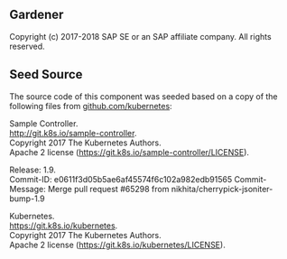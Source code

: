 ## Gardener  
Copyright (c) 2017-2018 SAP SE or an SAP affiliate company. All rights reserved.     

## Seed Source

The source code of this component was seeded based on a copy of the following files from [github.com/kubernetes](github.com/kubernetes):

Sample Controller.  
http://git.k8s.io/sample-controller.  
Copyright 2017 The Kubernetes Authors.  
Apache 2 license (https://git.k8s.io/sample-controller/LICENSE).  

Release: 1.9.  
Commit-ID: e0611f3d05b5ae6af45574f6c102a982edb91565
Commit-Message: Merge pull request #65298 from nikhita/cherrypick-jsoniter-bump-1.9

Kubernetes.  
https://git.k8s.io/kubernetes.  
Copyright 2017 The Kubernetes Authors.  
Apache 2 license (https://git.k8s.io/kubernetes/LICENSE).  

